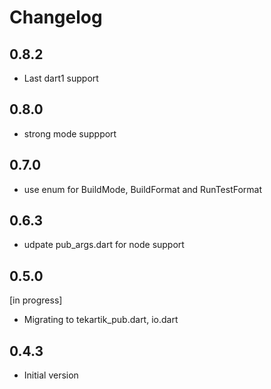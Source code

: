 # Changelog

## 0.8.2

* Last dart1 support

## 0.8.0

* strong mode suppport

## 0.7.0

* use enum for BuildMode, BuildFormat and RunTestFormat

## 0.6.3

* udpate pub_args.dart for node support

## 0.5.0

[in progress]

* Migrating to tekartik_pub.dart, io.dart

## 0.4.3

* Initial version
